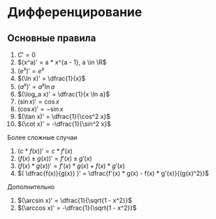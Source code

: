 # Дифференцирование

## Основные правила

1. $C' = 0$
2. $(x^a)' = a * x^{a - 1}, a \in \R$
3. $(e^x)' = e^x$
4. $(\ln x)' = \dfrac{1}{x}$
5. $(a^x)' = a^x \ln a$
6. $(\log_a x)' = \dfrac{1}{x \ln a}$
7. $(\sin x)' = \cos x$
8. $(\cos x)' = -\sin x$
9. $(\tan x)' = \dfrac{1}{\cos^2 x}$
10. $(\cot x)' = -\dfrac{1}{\sin^2 x}$

Более сложные случаи

1. $(c * f(x))'  = c * f'(x)$
2. $(f(x) \pm g(x))' = f'(x) \pm g'(x)$
3. $(f(x) * g(x))' = f'(x) * g(x) + f(x) * g'(x)$
4. $( \dfrac{f(x)}{g(x)} )' = \dfrac{f'(x) * g(x) - f(x) * g'(x)}{(g(x)^2)}$

Дополнительно

1. $(\arcsin x)' = \dfrac{1}{\sqrt{1 - x^2}}$
2. $(\arccos x)' = -\dfrac{1}{\sqrt{1 - x^2}}$
   <!-- 1. $(\atan x)' = \dfrac{1}{\1 + x^2}$
3. $(\acot x)' = -\dfrac{1}{\1 + x^2}$ -->

::: todo task

Hyperbolic trigonometric functions?

:::
